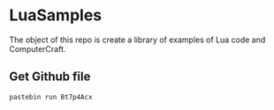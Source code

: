 # LuaSamples
The object of this repo is create a library of examples of Lua code and ComputerCraft.

## Get Github file
```
pastebin run Bt7p4Acx
```
